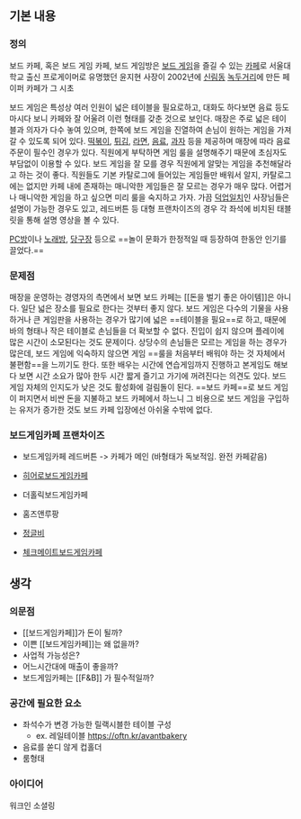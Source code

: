 ## 기본 내용
### 정의
보드 카페, 혹은 보드 게임 카페, 보드 게임방은 [보드 게임](https://namu.wiki/w/%EB%B3%B4%EB%93%9C%20%EA%B2%8C%EC%9E%84 "보드 게임")을 즐길 수 있는 [카페](https://namu.wiki/w/%EC%B9%B4%ED%8E%98 "카페")로 서울대학교 출신 프로게이머로 유명했던 윤지현 사장이 2002년에 [신림동](https://namu.wiki/w/%EC%8B%A0%EB%A6%BC%EB%8F%99 "신림동") [녹두거리](https://namu.wiki/w/%EB%85%B9%EB%91%90%EA%B1%B0%EB%A6%AC "녹두거리")에 만든 페이퍼 카페가 그 시초

보드 게임은 특성상 여러 인원이 넓은 테이블을 필요로하고, 대화도 하다보면 음료 등도 마시다 보니 카페와 잘 어울려 이런 형태를 갖춘 것으로 보인다. 매장은 주로 넓은 테이블과 의자가 다수 놓여 있으며, 한쪽에 보드 게임을 진열하여 손님이 원하는 게임을 가져갈 수 있도록 되어 있다. [떡볶이](https://namu.wiki/w/%EB%96%A1%EB%B3%B6%EC%9D%B4 "떡볶이"), [튀김](https://namu.wiki/w/%ED%8A%80%EA%B9%80 "튀김"), [라면](https://namu.wiki/w/%EB%9D%BC%EB%A9%B4 "라면"), [음료](https://namu.wiki/w/%EC%9D%8C%EB%A3%8C "음료"), [과자](https://namu.wiki/w/%EA%B3%BC%EC%9E%90 "과자") 등을 제공하며 매장에 따라 음료 주문이 필수인 경우가 있다. 직원에게 부탁하면 게임 룰을 설명해주기 때문에 초심자도 부담없이 이용할 수 있다. 보드 게임을 잘 모를 경우 직원에게 알맞는 게임을 추천해달라고 하는 것이 좋다. 직원들도 기본 카탈로그에 들어있는 게임들만 배워서 알지, 카탈로그에는 없지만 카페 내에 존재하는 매니악한 게임들은 잘 모르는 경우가 매우 많다. 어렵거나 매니악한 게임을 하고 싶으면 미리 룰을 숙지하고 가자. 가끔 [덕업일치](https://namu.wiki/w/%EB%8D%95%EC%97%85%EC%9D%BC%EC%B9%98 "덕업일치")인 사장님들은 설명이 가능한 경우도 있고, 레드버튼 등 대형 프랜차이즈의 경우 각 좌석에 비치된 태블릿을 통해 설명 영상을 볼 수 있다.

[PC방](https://namu.wiki/w/PC%EB%B0%A9 "PC방")이나 [노래방](https://namu.wiki/w/%EB%85%B8%EB%9E%98%EB%B0%A9 "노래방"), [당구장](https://namu.wiki/w/%EB%8B%B9%EA%B5%AC%EC%9E%A5 "당구장") 등으로 ==놀이 문화가 한정적일 때 등장하여 한동안 인기를 끌었다.==

### 문제점
매장을 운영하는 경영자의 측면에서 보면 보드 카페는 [[돈을 벌기 좋은 아이템]]은 아니다. 
일단 넓은 장소를 필요로 한다는 것부터 좋지 않다. 보드 게임은 다수의 기물을 사용하거나 큰 게임판을 사용하는 경우가 많기에 넓은 ==테이블을 필요==로 하고, 때문에 바의 형태나 작은 테이블로 손님들을 더 확보할 수 없다. 진입이 쉽지 않으며 플레이에 많은 시간이 소모된다는 것도 문제이다. 상당수의 손님들은 모르는 게임을 하는 경우가 많은데, 보드 게임에 익숙하지 않으면 게임 ==룰을 처음부터 배워야 하는 것 자체에서 불편함==을 느끼기도 한다. 또한 배우는 시간에 연습게임까지 진행하고 본게임도 해보다 보면 시간 소요가 많아 한두 시간 짧게 즐기고 가기에 꺼려진다는 의견도 있다. 보드게임 자체의 인지도가 낮은 것도 활성화에 걸림돌이 된다. ==보드 카페==로 보드 게임이 퍼지면서 비싼 돈을 지불하고 보드 카페에서 하느니 그 비용으로 보드 게임을 구입하는 유저가 증가한 것도 보드 카페 입장에선 아쉬울 수밖에 없다.

### 보드게임카페 프랜차이즈
- 보드게임카페 레드버튼
     -> 카페가 메인 (바형태가 독보적임. 완전 카페같음)
- [히어로보드게임카페](https://namu.wiki/w/%ED%9E%88%EC%96%B4%EB%A1%9C%EB%B3%B4%EB%93%9C%EA%B2%8C%EC%9E%84%EC%B9%B4%ED%8E%98 "히어로보드게임카페")
    
- 더홀릭보드게임카페
    
- 홈즈앤루팡
    
- [정글비](https://namu.wiki/w/%EC%A0%95%EA%B8%80%EB%B9%84 "정글비")
    
- [체크메이트보드게임카페](https://namu.wiki/w/%EC%B2%B4%ED%81%AC%EB%A9%94%EC%9D%B4%ED%8A%B8%EB%B3%B4%EB%93%9C%EA%B2%8C%EC%9E%84%EC%B9%B4%ED%8E%98 "체크메이트보드게임카페")

## 생각

### 의문점
- [[보드게임카페]]가 돈이 될까?
- 이쁜 [[보드게임카페]]는 왜 없을까?
- 사업적 가능성은?
- 어느시간대에 매출이 좋을까?
- 보드게임카페는 [[F&B]] 가 필수적일까?

### 공간에 필요한 요소
- 좌석수가 변경 가능한 릴랙시블한 테이블 구성
	- ex. 레일테이블 https://oftn.kr/avantbakery
- 음료를 쏟디 않게 컵홀더
- 룸형태 

### 아이디어

워크인 소셜링

